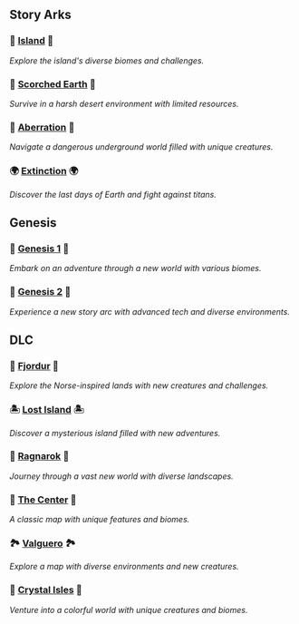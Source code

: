<!DOCTYPE html>
<html>
<head>
  <link rel="stylesheet" href="styles.css">
</head>
<body>
  
## Story Arks

### 🌴 [Island](Island.md) 🌴
*Explore the island's diverse biomes and challenges.*

### 🌵 [Scorched Earth](Scorched-Earth.md) 🌵
*Survive in a harsh desert environment with limited resources.*

### 🦠 [Aberration](Aberration.md) 🦠
*Navigate a dangerous underground world filled with unique creatures.*

### 🌍 [Extinction](Extinction.md) 🌍
*Discover the last days of Earth and fight against titans.*

## Genesis

### 🌌 [Genesis 1](Genesis1.md) 🌌
*Embark on an adventure through a new world with various biomes.*

### 🚀 [Genesis 2](Genesis2.md) 🚀
*Experience a new story arc with advanced tech and diverse environments.*

## DLC

### 🏰 [Fjordur](Fjordur.md) 🏰
*Explore the Norse-inspired lands with new creatures and challenges.*

### 🏝️ [Lost Island](Lost-Island.md) 🏝️
*Discover a mysterious island filled with new adventures.*

### 🌋 [Ragnarok](Ragnarok.md) 🌋
*Journey through a vast new world with diverse landscapes.*

### 🌲 [The Center](TheCenter.md) 🌲
*A classic map with unique features and biomes.*

### 🏞️ [Valguero](Valguero.md) 🏞️
*Explore a map with diverse environments and new creatures.*

### 💎 [Crystal Isles](Crystal-Isles.md) 💎
*Venture into a colorful world with unique creatures and biomes.*

</body>
</html>

